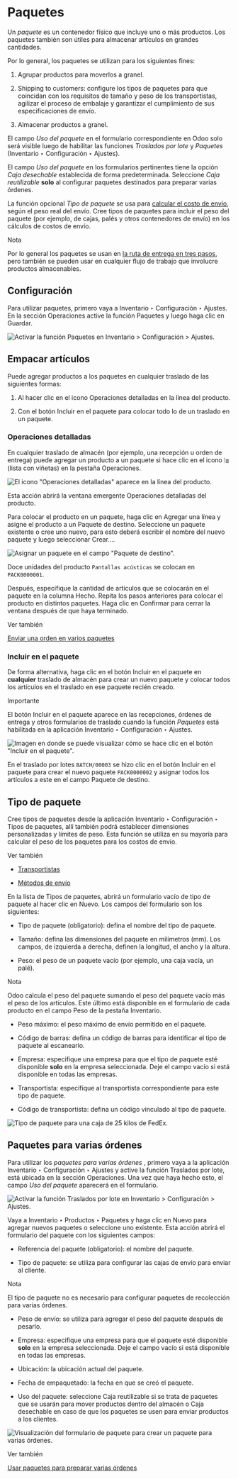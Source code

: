 # Paquetes

Un _paquete_ es un contenedor físico que incluye uno o más productos. Los
paquetes también son útiles para almacenar artículos en grandes cantidades.

Por lo general, los paquetes se utilizan para los siguientes fines:

  1. Agrupar productos para moverlos a granel.

  2. Shipping to customers: configure los tipos de paquetes para que coincidan con los requisitos de tamaño y peso de los transportistas, agilizar el proceso de embalaje y garantizar el cumplimiento de sus especificaciones de envío.

  3. Almacenar productos a granel.

El campo _Uso del paquete_ en el formulario correspondiente en Odoo solo será
visible luego de habilitar las funciones _Traslados por lote_ y _Paquetes_
(Inventario ‣ Configuración ‣ Ajustes).

El campo _Uso del paquete_ en los formularios pertinentes tiene la opción
_Caja desechable_ establecida de forma predeterminada. Seleccione _Caja
reutilizable_ **solo** al configurar paquetes destinados para preparar varias
órdenes.

La función opcional _Tipo de paquete_ se usa para [calcular el costo de
envío](../../shipping_receiving/setup_configuration/delivery_method.html),
según el peso real del envío. Cree tipos de paquetes para incluir el peso del
paquete (por ejemplo, de cajas, palés y otros contenedores de envío) en los
cálculos de costos de envío.

Nota

Por lo general los paquetes se usan en [la ruta de entrega en tres
pasos](../../shipping_receiving/daily_operations/delivery_three_steps.html),
pero también se pueden usar en cualquier flujo de trabajo que involucre
productos almacenables.

## Configuración

Para utilizar paquetes, primero vaya a Inventario ‣ Configuración ‣ Ajustes.
En la sección Operaciones active la función Paquetes y luego haga clic en
Guardar.

![Activar la función *Paquetes* en Inventario > Configuración >
Ajustes.](../../../../../_images/enable-pack.png)

## Empacar artículos

Puede agregar productos a los paquetes en cualquier traslado de las siguientes
formas:

  1. Al hacer clic en el icono Operaciones detalladas en la línea del producto.

  2. Con el botón Incluir en el paquete para colocar todo lo de un traslado en un paquete.

### Operaciones detalladas

En cualquier traslado de almacén (por ejemplo, una recepción u orden de
entrega) puede agregar un producto a un paquete si hace clic en el icono ⦙≣
(lista con viñetas) en la pestaña Operaciones.

![El icono "Operaciones detalladas" aparece en la línea del
producto.](../../../../../_images/detailed-operations1.png)

Esta acción abrirá la ventana emergente Operaciones detalladas del producto.

Para colocar el producto en un paquete, haga clic en Agregar una línea y
asigne el producto a un Paquete de destino. Seleccione un paquete existente o
cree uno nuevo, para esto deberá escribir el nombre del nuevo paquete y luego
seleccionar Crear….

![Asignar un paquete en el campo "Paquete de
destino".](../../../../../_images/destination-package.png)

Doce unidades del producto `Pantallas acústicas` se colocan en `PACK0000001`.

Después, especifique la cantidad de artículos que se colocarán en el paquete
en la columna Hecho. Repita los pasos anteriores para colocar el producto en
distintos paquetes. Haga clic en Confirmar para cerrar la ventana después de
que haya terminado.

Ver también

[Enviar una orden en varios
paquetes](../../shipping_receiving/advanced_operations_shipping/multipack.html)

### Incluir en el paquete

De forma alternativa, haga clic en el botón Incluir en el paquete en
**cualquier** traslado de almacén para crear un nuevo paquete y colocar todos
los artículos en el traslado en ese paquete recién creado.

Importante

El botón Incluir en el paquete aparece en las recepciones, órdenes de entrega
y otros formularios de traslado cuando la función _Paquetes_ está habilitada
en la aplicación Inventario ‣ Configuración ‣ Ajustes.

![Imagen en donde se puede visualizar cómo se hace clic en el botón "Incluir
en el paquete".](../../../../../_images/put-in-pack.png)

En el traslado por lotes `BATCH/00003` se hizo clic en el botón Incluir en el
paquete para crear el nuevo paquete `PACK0000002` y asignar todos los
artículos a este en el campo Paquete de destino.

## Tipo de paquete

Cree tipos de paquetes desde la aplicación Inventario ‣ Configuración ‣ Tipos
de paquetes, allí también podrá establecer dimensiones personalizadas y
límites de peso. Esta función se utiliza en su mayoría para calcular el peso
de los paquetes para los costos de envío.

Ver también

  * [Transportistas](../../shipping_receiving/setup_configuration/third_party_shipper.html)

  * [Métodos de envío](../../shipping_receiving/setup_configuration/delivery_method.html)

En la lista de Tipos de paquetes, abrirá un formulario vacío de tipo de
paquete al hacer clic en Nuevo. Los campos del formulario son los siguientes:

  * Tipo de paquete (obligatorio): defina el nombre del tipo de paquete.

  * Tamaño: defina las dimensiones del paquete en milímetros (mm). Los campos, de izquierda a derecha, definen la longitud, el ancho y la altura.

  * Peso: el peso de un paquete vacío (por ejemplo, una caja vacía, un palé).

Nota

Odoo calcula el peso del paquete sumando el peso del paquete vacío más el peso
de los artículos. Este último está disponible en el formulario de cada
producto en el campo Peso de la pestaña Inventario.

  * Peso máximo: el peso máximo de envío permitido en el paquete.

  * Código de barras: defina un código de barras para identificar el tipo de paquete al escanearlo.

  * Empresa: especifique una empresa para que el tipo de paquete esté disponible **solo** en la empresa seleccionada. Deje el campo vacío si está disponible en todas las empresas.

  * Transportista: especifique al transportista correspondiente para este tipo de paquete.

  * Código de transportista: defina un código vinculado al tipo de paquete.

![Tipo de paquete para una caja de 25 kilos de
FedEx.](../../../../../_images/package-type.png)

## Paquetes para varias órdenes

Para utilizar los _paquetes para varias órdenes_ , primero vaya a la
aplicación Inventario ‣ Configuración ‣ Ajustes y active la función Traslados
por lote, está ubicada en la sección Operaciones. Una vez que haya hecho esto,
el campo _Uso del paquete_ aparecerá en el formulario.

![Activar la función *Traslados por lote* en Inventario > Configuración >
Ajustes.](../../../../../_images/enable-batch.png)

Vaya a Inventario ‣ Productos ‣ Paquetes y haga clic en Nuevo para agregar
nuevos paquetes o seleccione uno existente. Esta acción abrirá el formulario
del paquete con los siguientes campos:

  * Referencia del paquete (obligatorio): el nombre del paquete.

  * Tipo de paquete: se utiliza para configurar las cajas de envío para enviar al cliente.

Nota

El tipo de paquete no es necesario para configurar paquetes de recolección
para varias órdenes.

  * Peso de envío: se utiliza para agregar el peso del paquete después de pesarlo.

  * Empresa: especifique una empresa para que el paquete esté disponible **solo** en la empresa seleccionada. Deje el campo vacío si está disponible en todas las empresas.

  * Ubicación: la ubicación actual del paquete.

  * Fecha de empaquetado: la fecha en que se creó el paquete.

  * Uso del paquete: seleccione Caja reutilizable si se trata de paquetes que se usarán para mover productos dentro del almacén o Caja desechable en caso de que los paquetes se usen para enviar productos a los clientes.

![Visualización del formulario de paquete para crear un paquete para varias
órdenes.](../../../../../_images/package.png)

Ver también

[Usar paquetes para preparar varias
órdenes](../../warehouses_storage/advanced_operations_warehouse/cluster_picking.html)

